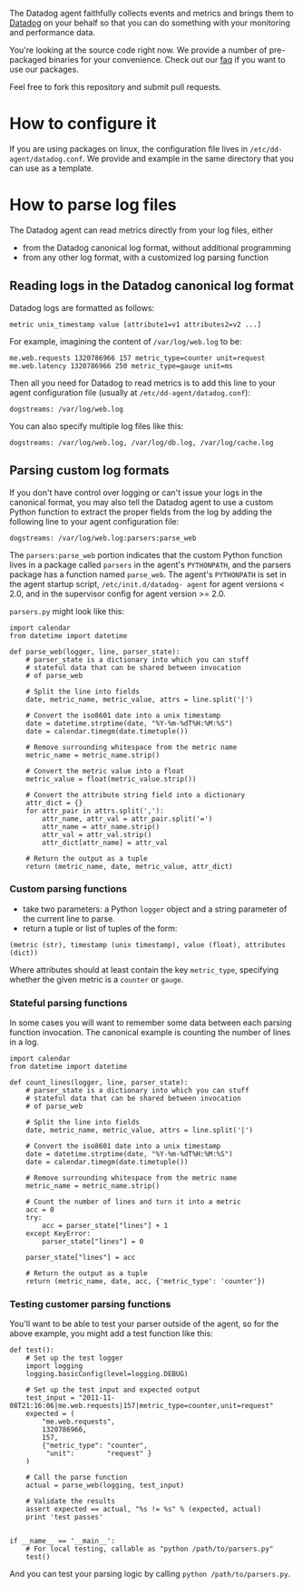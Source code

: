 The Datadog agent faithfully collects events and metrics and brings
them to [Datadog](https://app.datadoghq.com) on your behalf so that
you can do something with your monitoring and performance data.

You're looking at the source code right now. We provide a number of
pre-packaged binaries for your convenience.  Check out our
[faq](http://help.datadoghq.com/kb/agent/datadog-repositories) if you
want to use our packages.

Feel free to fork this repository and submit pull requests.

# How to configure it

If you are using packages on linux, the configuration file lives in
`/etc/dd-agent/datadog.conf`. We provide and example in the same
directory that you can use as a template.

# How to parse log files

The Datadog agent can read metrics directly from your log files, either

* from the Datadog canonical log format, without additional programming
* from any other log format, with a customized log parsing function

## Reading logs in the  Datadog canonical log format

Datadog logs are formatted as follows:

    metric unix_timestamp value [attribute1=v1 attributes2=v2 ...]

For example, imagining the content of  `/var/log/web.log` to be:

    me.web.requests 1320786966 157 metric_type=counter unit=request 
    me.web.latency 1320786966 250 metric_type=gauge unit=ms

Then all you need for Datadog to read metrics is to add this line to
your agent configuration file (usually at
`/etc/dd-agent/datadog.conf`):

    dogstreams: /var/log/web.log

You can also specify multiple log files like this:

    dogstreams: /var/log/web.log, /var/log/db.log, /var/log/cache.log

## Parsing custom log formats

If you don't have control over logging or can't issue your logs in the
canonical format, you may also tell the Datadog agent to use a custom
Python function to extract the proper fields from the log by adding
the following line to your agent configuration file:

    dogstreams: /var/log/web.log:parsers:parse_web

The `parsers:parse_web` portion indicates that the custom Python
function lives in a package called `parsers` in the agent's
`PYTHONPATH`, and the parsers package has a function named
`parse_web`. The agent's `PYTHONPATH` is set in the agent startup
script, `/etc/init.d/datadog- agent` for agent versions < 2.0, and in
the supervisor config for agent version >= 2.0.

`parsers.py` might look like this:

    import calendar
    from datetime import datetime

    def parse_web(logger, line, parser_state):
    	# parser_state is a dictionary into which you can stuff
        # stateful data that can be shared between invocation
        # of parse_web

        # Split the line into fields
        date, metric_name, metric_value, attrs = line.split('|')
        
        # Convert the iso8601 date into a unix timestamp
        date = datetime.strptime(date, "%Y-%m-%dT%H:%M:%S")
        date = calendar.timegm(date.timetuple())
        
        # Remove surrounding whitespace from the metric name
        metric_name = metric_name.strip()
        
        # Convert the metric value into a float
        metric_value = float(metric_value.strip())
        
        # Convert the attribute string field into a dictionary
        attr_dict = {}
        for attr_pair in attrs.split(','):
            attr_name, attr_val = attr_pair.split('=')
            attr_name = attr_name.strip()
            attr_val = attr_val.strip()
            attr_dict[attr_name] = attr_val
        
        # Return the output as a tuple
        return (metric_name, date, metric_value, attr_dict)

### Custom parsing functions

* take two parameters: a Python `logger` object and a string parameter of the current line to parse. 
* return a tuple or list of tuples of the form:

`(metric (str), timestamp (unix timestamp), value (float), attributes (dict))`

Where attributes should at least contain the key `metric_type`,
specifying whether the given metric is a `counter` or `gauge`.

### Stateful parsing functions

In some cases you will want to remember some data between each parsing function invocation.
The canonical example is counting the number of lines in a log.

    import calendar
    from datetime import datetime

    def count_lines(logger, line, parser_state):
    	# parser_state is a dictionary into which you can stuff
        # stateful data that can be shared between invocation
        # of parse_web

        # Split the line into fields
        date, metric_name, metric_value, attrs = line.split('|')
        
        # Convert the iso8601 date into a unix timestamp
        date = datetime.strptime(date, "%Y-%m-%dT%H:%M:%S")
        date = calendar.timegm(date.timetuple())
        
        # Remove surrounding whitespace from the metric name
        metric_name = metric_name.strip()
        
        # Count the number of lines and turn it into a metric
        acc = 0
        try:
            acc = parser_state["lines"] + 1
        except KeyError:
            parser_state["lines"] = 0

        parser_state["lines"] = acc
        
        # Return the output as a tuple
        return (metric_name, date, acc, {'metric_type': 'counter'})


### Testing customer parsing functions

You'll want to be able to test your parser outside of the agent, so
for the above example, you might add a test function like this:

    def test():
        # Set up the test logger
        import logging 
        logging.basicConfig(level=logging.DEBUG)
        
        # Set up the test input and expected output
        test_input = "2011-11-08T21:16:06|me.web.requests|157|metric_type=counter,unit=request"
        expected = (
            "me.web.requests", 
            1320786966, 
            157, 
            {"metric_type": "counter", 
             "unit":        "request" }
        )
        
        # Call the parse function
        actual = parse_web(logging, test_input)
        
        # Validate the results
        assert expected == actual, "%s != %s" % (expected, actual)
        print 'test passes'
    
    
    if __name__ == '__main__':
        # For local testing, callable as "python /path/to/parsers.py"
        test()
        
And you can test your parsing logic by calling `python /path/to/parsers.py`.

